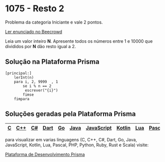 # 1075 - Resto 2

Problema da categoria Iniciante e vale 2 pontos.

[Ler enunciado no Beecrowd](https://www.beecrowd.com.br/judge/en/problems/view/1075)


Leia um valor inteiro **N**. Apresente todos os números entre 1 e 10000 que divididos por **N** dão resto igual a 2.

## Solução na Plataforma Prisma
``` 
[principal:]
    lerInt(n)
    para i, 2, 9999  , 1
        se i % n == 2
	     escrever("{i}")
        fimse
    fimpara
```

## Soluções geradas pela Plataforma Prisma

|[C](https://www.prisma.dev.br/tela-demo-transpilado.html?idDemo=1075&idTarget=1)|[C++](https://www.prisma.dev.br/tela-demo-transpilado.html?idDemo=1075&idTarget=2)|[C#](https://www.prisma.dev.br/tela-demo-transpilado.html?idDemo=1075&idTarget=3)|[Dart](https://www.prisma.dev.br/tela-demo-transpilado.html?idDemo=1075&idTarget=4)|[Go](https://www.prisma.dev.br/tela-demo-transpilado.html?idDemo=1075&idTarget=5)|[Java](https://www.prisma.dev.br/tela-demo-transpilado.html?idDemo=1075&idTarget=6)|[JavaScript](https://www.prisma.dev.br/tela-demo-transpilado.html?idDemo=1075&idTarget=7)|[Kotlin](https://www.prisma.dev.br/tela-demo-transpilado.html?idDemo=1075&idTarget=8)|[Lua](https://www.prisma.dev.br/tela-demo-transpilado.html?idDemo=1075&idTarget=9)|[Pascal](https://www.prisma.dev.br/tela-demo-transpilado.html?idDemo=1075&idTarget=10)|[PHP](https://www.prisma.dev.br/tela-demo-transpilado.html?idDemo=1075&idTarget=11)|[Python](https://www.prisma.dev.br/tela-demo-transpilado.html?idDemo=1075&idTarget=12)|[Ruby](https://www.prisma.dev.br/tela-demo-transpilado.html?idDemo=1075&idTarget=13)|[Rust](https://www.prisma.dev.br/tela-demo-transpilado.html?idDemo=1075&idTarget=14)|[Scala](https://www.prisma.dev.br/tela-demo-transpilado.html?idDemo=1075&idTarget=15)|
 --- | --- | --- | --- | --- | --- | --- | --- | --- | --- | --- | --- | --- | --- | --- |

para visualizar em varias linguagens (C, C++, C#, Dart, Go, Java, JavaScript, Kotlin, Lua, Pascal, PHP, Python, Ruby, Rust e Scala) visite:

[Plataforma de Desenvolvimento Prisma](https://www.prisma.dev.br/tela-demo.html?idDemo=1075)
